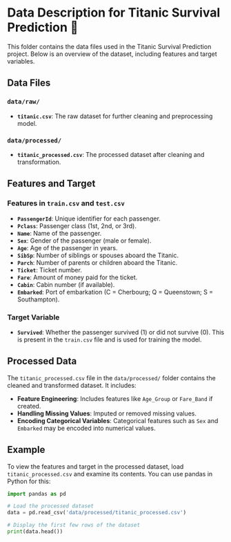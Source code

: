 # Data Description for Titanic Survival Prediction 🚢

This folder contains the data files used in the Titanic Survival Prediction project. Below is an overview of the dataset, including features and target variables.

## Data Files

### `data/raw/`
- **`titanic.csv`**: The raw dataset for further cleaning and preprocessing model.

### `data/processed/`
- **`titanic_processed.csv`**: The processed dataset after cleaning and transformation.

## Features and Target

### Features in `train.csv` and `test.csv`
- **`PassengerId`**: Unique identifier for each passenger.
- **`Pclass`**: Passenger class (1st, 2nd, or 3rd).
- **`Name`**: Name of the passenger.
- **`Sex`**: Gender of the passenger (male or female).
- **`Age`**: Age of the passenger in years.
- **`SibSp`**: Number of siblings or spouses aboard the Titanic.
- **`Parch`**: Number of parents or children aboard the Titanic.
- **`Ticket`**: Ticket number.
- **`Fare`**: Amount of money paid for the ticket.
- **`Cabin`**: Cabin number (if available).
- **`Embarked`**: Port of embarkation (C = Cherbourg; Q = Queenstown; S = Southampton).

### Target Variable
- **`Survived`**: Whether the passenger survived (1) or did not survive (0). This is present in the `train.csv` file and is used for training the model.

## Processed Data

The `titanic_processed.csv` file in the `data/processed/` folder contains the cleaned and transformed dataset. It includes:
- **Feature Engineering**: Includes features like `Age_Group` or `Fare_Band` if created.
- **Handling Missing Values**: Imputed or removed missing values.
- **Encoding Categorical Variables**: Categorical features such as `Sex` and `Embarked` may be encoded into numerical values.

## Example

To view the features and target in the processed dataset, load `titanic_processed.csv` and examine its contents. You can use pandas in Python for this:

```python
import pandas as pd

# Load the processed dataset
data = pd.read_csv('data/processed/titanic_processed.csv')

# Display the first few rows of the dataset
print(data.head())
